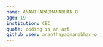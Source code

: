 ```yaml
---
name: ANANTHAPADMANABHAN O
age: 19
institution: CEC
quote: coding is an art
github_user: ananthapadmanabhan-o
---
```

